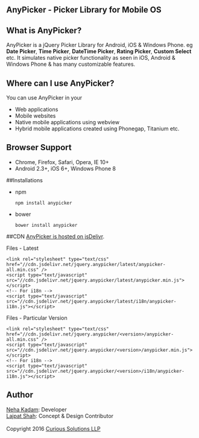 ## AnyPicker - Picker Library for Mobile OS 


## What is AnyPicker?
AnyPicker is a jQuery Picker Library for Android, iOS & Windows Phone. eg **Date Picker**, **Time Picker**, **DateTime Picker**, **Rating Picker**, **Custom Select** etc. It simulates native picker functionality as seen in iOS, Android & Windows Phone & has many customizable features. 
 
## Where can I use AnyPicker?
You can use AnyPicker in your 
- Web applications
- Mobile websites
- Native mobile applications using webview
- Hybrid mobile applications created using Phonegap, Titanium etc.

## Browser Support
- Chrome, Firefox, Safari, Opera, IE 10+
- Android 2.3+, iOS 6+, Windows Phone 8


##Installations

- npm

  `npm install anypicker`

- bower

  `bower install anypicker`

##CDN
[AnyPicker is hosted on jsDelivr](http://www.jsdelivr.com/projects/jquery.anypicker).

Files - Latest

```
<link rel="stylesheet" type="text/css" href="//cdn.jsdelivr.net/jquery.anypicker/latest/anypicker-all.min.css" />
<script type="text/javascript" src="//cdn.jsdelivr.net/jquery.anypicker/latest/anypicker.min.js"></script>
<!-- For i18n -->
<script type="text/javascript" src="//cdn.jsdelivr.net/jquery.anypicker/latest/i18n/anypicker-i18n.js"></script>
```

Files - Particular Version

```
<link rel="stylesheet" type="text/css" href="//cdn.jsdelivr.net/jquery.anypicker/<version>/anypicker-all.min.css" />
<script type="text/javascript" src="//cdn.jsdelivr.net/jquery.anypicker/<version>/anypicker.min.js"></script>
<!-- For i18n -->
<script type="text/javascript" src="//cdn.jsdelivr.net/jquery.anypicker/<version>/i18n/anypicker-i18n.js"></script>
```

## Author
[Neha Kadam](https://github.com/nehakadam): Developer<br/> 
[Lajpat Shah](https://github.com/lajpatshah): Concept & Design Contributor
<br/> <br/> 
Copyright 2016 [Curious Solutions LLP](https://github.com/CuriousSolutions)
